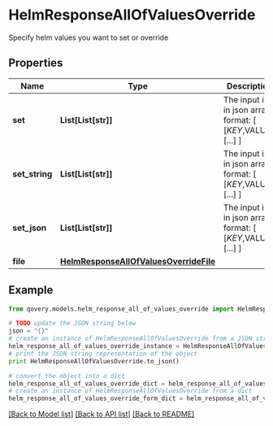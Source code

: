 # HelmResponseAllOfValuesOverride

Specify helm values you want to set or override 

## Properties

Name | Type | Description | Notes
------------ | ------------- | ------------- | -------------
**set** | **List[List[str]]** | The input is in json array format: [ [$KEY,$VALUE], [...] ] | [optional] 
**set_string** | **List[List[str]]** | The input is in json array format: [ [$KEY,$VALUE], [...] ] | [optional] 
**set_json** | **List[List[str]]** | The input is in json array format: [ [$KEY,$VALUE], [...] ] | [optional] 
**file** | [**HelmResponseAllOfValuesOverrideFile**](HelmResponseAllOfValuesOverrideFile.md) |  | [optional] 

## Example

```python
from qovery.models.helm_response_all_of_values_override import HelmResponseAllOfValuesOverride

# TODO update the JSON string below
json = "{}"
# create an instance of HelmResponseAllOfValuesOverride from a JSON string
helm_response_all_of_values_override_instance = HelmResponseAllOfValuesOverride.from_json(json)
# print the JSON string representation of the object
print HelmResponseAllOfValuesOverride.to_json()

# convert the object into a dict
helm_response_all_of_values_override_dict = helm_response_all_of_values_override_instance.to_dict()
# create an instance of HelmResponseAllOfValuesOverride from a dict
helm_response_all_of_values_override_form_dict = helm_response_all_of_values_override.from_dict(helm_response_all_of_values_override_dict)
```
[[Back to Model list]](../README.md#documentation-for-models) [[Back to API list]](../README.md#documentation-for-api-endpoints) [[Back to README]](../README.md)


